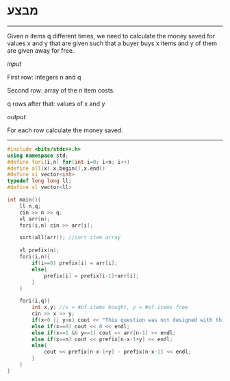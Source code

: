# מבצע

___

Given n items q different times, we need to calculate the money saved for values x and y that are given such that a buyer buys x items and y of them are given away for free.

*input*

First row: integers n and q

Second row: array of the n item costs.

q rows after that: values of x and y

*output*

For each row calculate the money saved. 

___

```cpp
#include <bits/stdc++.h>
using namespace std;
#define fori(i,n) for(int i=0; i<n; i++)
#define all(x) x.begin(),x.end()
#define vi vector<int>
typedef long long ll;
#define vl vector<ll>

int main(){
    ll n,q;
    cin >> n >> q;
    vl arr(n);
    fori(i,n) cin >> arr[i];

    sort(all(arr)); //sort item array
    
    vl prefix(n);
    fori(i,n){
        if(i==0) prefix[i] = arr[i];
        else{
            prefix[i] = prefix[i-1]+arr[i];
        }
    }

    fori(i,q){
        int x,y; //x = #of items bought, y = #of items free
        cin >> x >> y;
        if(x<0 || y>x) cout << "This question was not designed with this bug in mind" << endl;
        else if(x==0) cout << 0 << endl;
        else if(x==1 && y==1) cout << arr[n-1] << endl;
        else if(x==n) cout << prefix[n-x-1+y] << endl;
        else{
            cout << prefix[n-x-1+y] - prefix[n-x-1] << endl;
        }
    }
}
```
